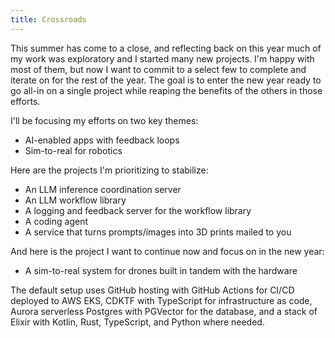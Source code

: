 ```yaml
---
title: Crossroads
---
```


This summer has come to a close, and reflecting back on this year much of my work was exploratory and I started many new projects. I'm happy with most of them, but now I want to commit to a select few to complete and iterate on for the rest of the year. The goal is to enter the new year ready to go all-in on a single project while reaping the benefits of the others in those efforts.

I'll be focusing my efforts on two key themes:

- AI-enabled apps with feedback loops
- Sim-to-real for robotics

Here are the projects I'm prioritizing to stabilize:

- An LLM inference coordination server
- An LLM workflow library
- A logging and feedback server for the workflow library
- A coding agent
- A service that turns prompts/images into 3D prints mailed to you

And here is the project I want to continue now and focus on in the new year:

- A sim-to-real system for drones built in tandem with the hardware

The default setup uses GitHub hosting with GitHub Actions for CI/CD deployed to AWS EKS, CDKTF with TypeScript for infrastructure as code, Aurora serverless Postgres with PGVector for the database, and a stack of Elixir with Kotlin, Rust, TypeScript, and Python where needed.
